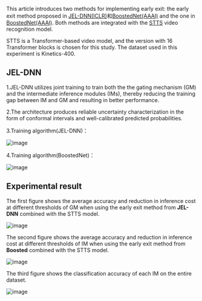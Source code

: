 This article introduces two methods for implementing early exit: the early exit method proposed in [JEL-DNN(ICLR)](https://arxiv.org/abs/2310.09163)和[BoostedNet(AAAI)](https://arxiv.org/abs/2211.16726) and the one in [BoostedNet(AAAI)](https://arxiv.org/abs/2211.16726). 
Both methods are integrated with the [STTS](https://arxiv.org/abs/2111.11591) video recognition model.

STTS is a Transformer-based video model, and the version with 16 Transformer blocks is chosen for this study. The dataset used in this experiment is Kinetics-400.

## JEL-DNN
1.JEL-DNN utilizes joint training to train both the the gating mechanism (GM) and the intermediate inference modules (IMs), thereby reducing the training gap between IM and GM and resulting in better performance.

2.The architecture produces reliable uncertainty characterization in the form of conformal intervals and well-calibrated predicted probabilities.

3.Training algorithm(JEL-DNN)：

![image](https://github.com/zhaoweizhao/EdgeComputing/assets/151530559/eb427ae1-7b0c-4ec2-b318-d1102b7b5779)

4.Training algorithm(BoostedNet)：

![image](https://github.com/zhaoweizhao/EdgeComputing/assets/151530559/fbd18afd-3a10-4ab6-b903-89db03044ce1)

## Experimental result
The first figure shows the average accuracy and reduction in inference cost at different thresholds of GM when using the early exit method from **JEL-DNN** combined with the STTS model.

![image](https://github.com/zhaoweizhao/EdgeComputing/assets/151530559/ceb707c3-84ff-4fa6-a60a-f1c8b98aa826)

The second figure shows the average accuracy and reduction in inference cost at different thresholds of IM when using the early exit method from **Boosted** combined with the STTS model.

![image](https://github.com/zhaoweizhao/EdgeComputing/assets/151530559/d4ab68c1-8628-463b-bfdc-e6a0791264bf)

The third figure shows the classification accuracy of each IM on the entire dataset.

![image](https://github.com/zhaoweizhao/EdgeComputing/assets/151530559/420cebdf-d560-4a6c-9063-875da4bdd392)
